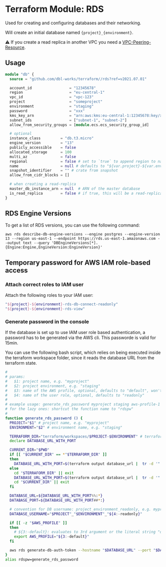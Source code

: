 # Terraform Module: RDS

Used for creating and configuring databases and their networking.

Will create an initial database named `{project}_{environment}`.


:warning: If you create a read replica in another VPC you need a [VPC-Peering-Resource](vpc-peering/README.md).


## Usage

```terraform
module "db" {
  source = "github.com/dbl-works/terraform//rds?ref=v2021.07.01"

  account_id                 = "12345678"
  region                     = "eu-central-1"
  vpc_id                     = "vpc-123"
  project                    = "someproject"
  environment                = "staging"
  password                   = "xxx"
  kms_key_arn                = "arn:aws:kms:eu-central-1:12345678:key/xxx-xxx"
  subnet_ids                 = ["subnet-1", "subnet-2"]
  allow_from_security_groups = [module.ecs.ecs_security_group_id]

  # optional
  instance_class         = "db.t3.micro"
  engine_version         = "13"
  publicly_accessible    = false
  allocated_storage      = 100
  multi_az               = false
  regional               = false # set to `true` to append region to name, unless name given
  name                   = null # defaults to "${var.project}-${var.environment}", may need to be unique per region
  snapshot_identifier    = "" # crate from snapshot
  allow_from_cidr_blocks = []

  # when creating a read-replica
  master_db_instance_arn = null  # ARN of the master database
  is_read_replica        = false # if true, this will be a read-replica
}
```



## RDS Engine Versions

To get a list of RDS versions, you can use the following command:

```shell
aws rds describe-db-engine-versions --engine postgres --engine-version 13 --region us-east-1 --endpoint https://rds.us-east-1.amazonaws.com --output text --query 'DBEngineVersions[*].{Engine:Engine,EngineVersion:EngineVersion}'
```



## Temporary password for AWS IAM role-based access

### Attach correct roles to IAM user

Attach the following roles to your IAM user:

```terraform
"${project}-${environment}-rds-db-connect-readonly"
"${project}-${environment}-rds-view"
```



### Generate password in the console

If the database is set up to use IAM user role based authentication, a password has to be generated via the AWS cli. This passworde is valid for 15min.

You can use the following bash script, which relies on being executed inside the terraform workspace folder, since it reads the database URL from the terraform state.

```bash
#
# params:
#   $1: project name, e.g. "myproject"
#   $2: project environment, e.g. "staging"
#   $3: name of the AWS profile, optional, defaults to "default", won't be set if `AWS_PROFILE` is already set
#   $4: name of the user role, optional, defaults to "readonly"
#
# example usage: generate_rds_password myproject staging aws-profile-1
# for the lazy ones: shortcut the function name to "rdspw"
#
function generate_rds_password () {
  PROJECT="$1" # project name, e.g. "myproject"
  ENVIRONMENT="$2" # environment name, e.g. "staging"

  TERRAFORM_DIR="terraform/workspaces/$PROJECT-$ENVIRONMENT" # terraform folder convention
  declare DATABASE_URL_WITH_PORT

  CURRENT_DIR="$PWD"
  if [[ "$CURRENT_DIR" == *"$TERRAFORM_DIR" ]]
  then
    DATABASE_URL_WITH_PORT=$(terraform output database_url |  tr -d '"')
  else
    cd "$TERRAFORM_DIR" || exit
    DATABASE_URL_WITH_PORT=$(terraform output database_url |  tr -d '"')
    cd "$CURRENT_DIR" || exit
  fi

  DATABASE_URL=${DATABASE_URL_WITH_PORT%%:*}
  DATABASE_PORT=${DATABASE_URL_WITH_PORT##*:}

  # convention for DB username: project_environment_readonly, e.g. myproject_staging_readonly
  DATABASE_USERNAME="$PROJECT"_"$ENVIRONMENT"_"${4:-readonly}"

  if [[ -z "$AWS_PROFILE" ]]
  then
    # ${3:-default}: evaluates to 3rd argument or the literal string "default"
    export AWS_PROFILE="${3:-default}"
  fi

  aws rds generate-db-auth-token --hostname "$DATABASE_URL" --port "$DATABASE_PORT" --region eu-central-1 --username "$DATABASE_USERNAME"
}
alias rdspw=generate_rds_password
```
